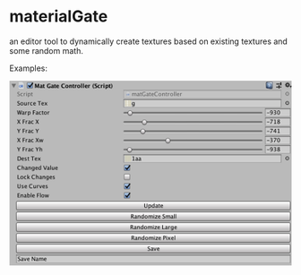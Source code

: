 # materialGate


an editor tool to dynamically create textures based on existing textures and some random math.

Examples:


![anim1](https://github.com/eagleEggs/materialGate/blob/master/screenShots/console1.png?raw=true)
